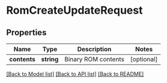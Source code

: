 # RomCreateUpdateRequest

## Properties
Name | Type | Description | Notes
------------ | ------------- | ------------- | -------------
**contents** | **string** | Binary ROM contents | [optional] 

[[Back to Model list]](../README.md#documentation-for-models) [[Back to API list]](../README.md#documentation-for-api-endpoints) [[Back to README]](../README.md)


